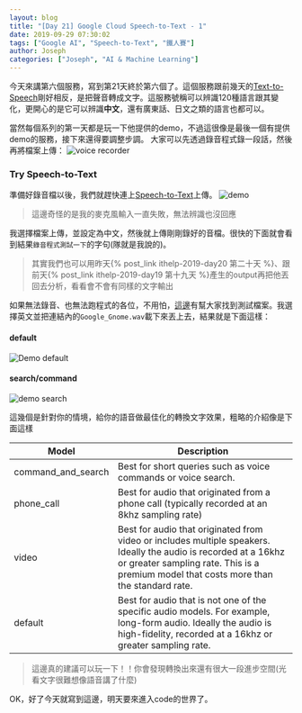 ```yaml
---
layout: blog
title: "[Day 21] Google Cloud Speech-to-Text - 1"
date: 2019-09-29 07:30:02
tags: ["Google AI", "Speech-to-Text", "鐵人賽"]
author: Joseph
categories: ["Joseph", "AI & Machine Learning"]
---
```

今天來講第六個服務，寫到第21天終於第六個了。這個服務跟前幾天的<a href="/blog/tags/Text-to-Speech/">Text-to-Speech</a>剛好相反，是把聲音轉成文字。這服務號稱可以辨識120種語言跟其變化，更開心的是它可以辨識**中文**，還有廣東話、日文之類的語言也都可以。

當然每個系列的第一天都是玩一下他提供的demo，不過這很像是最後一個有提供demo的服務，接下來還得要調整步調。
大家可以先透過錄音程式錄一段話，然後再將檔案上傳：
![voice recorder](voice-recorder.jpg)
<!-- more -->

### Try Speech-to-Text
準備好錄音檔以後，我們就趕快連上[Speech-to-Text](https://cloud.google.com/speech-to-text/?authuser=1)上傳。
![demo](demo.jpg)

> 這邊奇怪的是我的麥克風輸入一直失敗，無法辨識也沒回應

我選擇檔案上傳，並設定為中文，然後就上傳剛剛錄好的音檔。很快的下面就會看到結果`錄音程式測試一下`的字句(隊就是我說的)。
> 其實我們也可以用昨天{% post_link ithelp-2019-day20 第二十天 %}、跟前天{% post_link ithelp-2019-day19 第十九天 %}產生的output再把他丟回去分析，看看會不會有同樣的文字輸出

如果無法錄音、也無法跑程式的各位，不用怕，[這邊](https://github.com/GoogleCloudPlatform/golang-samples/tree/master/speech/testdata)有幫大家找到測試檔案。我選擇英文並把連結內的`Google_Gnome.wav`載下來丟上去，結果就是下面這樣：

#### default
![Demo default](demo-default.jpg)
#### search/command
![demo search](demo-search.jpg)

這幾個是針對你的情境，給你的語音做最佳化的轉換文字效果，粗略的介紹像是下面這樣

Model|Description
----|----
command_and_search|Best for short queries such as voice commands or voice search.
phone_call|Best for audio that originated from a phone call (typically recorded at an 8khz sampling rate)
video|Best for audio that originated from video or includes multiple speakers. Ideally the audio is recorded at a 16khz or greater sampling rate. This is a premium model that costs more than the standard rate.
default|Best for audio that is not one of the specific audio models. For example, long-form audio. Ideally the audio is high-fidelity, recorded at a 16khz or greater sampling rate.

> 這邊真的建議可以玩一下！！你會發現轉換出來還有很大一段進步空間(光看文字很難想像語音講了什麼)

OK，好了今天就寫到這邊，明天要來進入code的世界了。

